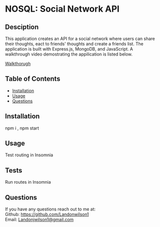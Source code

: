 # NOSQL: Social Network API

  ## Desciption 
  This application creates an API for a social network where users can share their thoughts, eact to friends' thoughts and create a friends list. The application is built with Express.js, MongoDB, and JavaScript. A walkthrough video demostrating the appilication is listed below.
  
  [Walkthorugh](https://drive.google.com/file/d/1y3tnIQEIIAHeCj5tLCOfKzMRdDT25eUr/view?usp=sharing)

  ## Table of Contents
  - [Installation](#installation)
  - [Usage](#usage)
  - [Questions](#questions)

  ## Installation 
  npm i , npm start

  ## Usage 
  Test routing in Insomnia

  ## Tests 
  Run routes in Insomnia

  ## Questions 
  If you have any questions reach out to me at: </br>
  Github: https://github.com/Landonwilson1 </br>
  Email: Landonjwilson1@gmail.com
  
